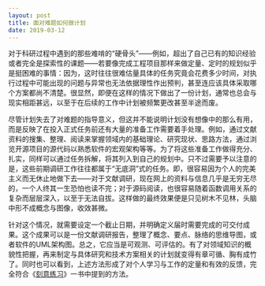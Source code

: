 ```yaml
---
layout: post
title: 面对难题如何做计划
date: 2019-03-12
---
```


对于科研过程中遇到的那些难啃的“硬骨头”——例如，超出了自己已有的知识经验或者完全是探索性的课题——若要像完成工程项目那样来做定量、定时的规划似乎是挺困难的事情：因为，这时往往很难估量具体的任务究竟会花费多少时间，对执行过程中可能出现的问题与异常也无法依据理性作出预判，甚至连应该具体采取哪个方案都尚不清楚。很显然，即便在这样的情况下做出了一份计划，通常也总会与现实相距甚远，以至于在后续的工作中计划被频繁更改甚至半途而废。

尽管计划失去了对难题的指导意义，但这并不能说明计划没有想像中的那么有用，而是反映了在投入正式任务前还有大量的准备工作需要着手处理。例如，通过文献资料的搜集、整理、阅读来掌握领域内的基础理论、研究现状、思路方法，通过浏览开源项目的源代码以熟悉软件的宏观架构等等。为了将这些准备工作做得充分、扎实，同样可以通过任务拆解，将其列入到自己的规划中。只不过需要予以注意的是，这些前期调研工作往往都属于“无底洞”式的任务。即，很容易因为个人的完美主义而无休止地做下去——对于文献调研，现在网上的资料与信息几乎是无穷无尽的，一个人终其一生恐怕也读不完；对于源码阅读，也很容易随着函数调用关系的复杂而层层深入，以至于无法自拔。这样做的最终效果便是只见树木不见林，头脑中形不成概念与图像，收效甚微。

针对这个情况，就需要设定一个截止日期，并明确定义届时需要完成的可交付成果。这个成果可以是一份文献调研报告，整理了概念、要点、脉络的思维导图，或者软件的UML架构图。总之，它应当是可观测、可评估的。有了对领域知识的概貌性把握，再来制定与具体研究和技术方案相关的计划就变得有章可循、胸有成竹了。同时也可以看到，上述方法形成了对个人学习与工作的定量和有效的反馈，完全符合《[刻意练习](https://book.douban.com/subject/26895993/)》一书中提到的方法。
